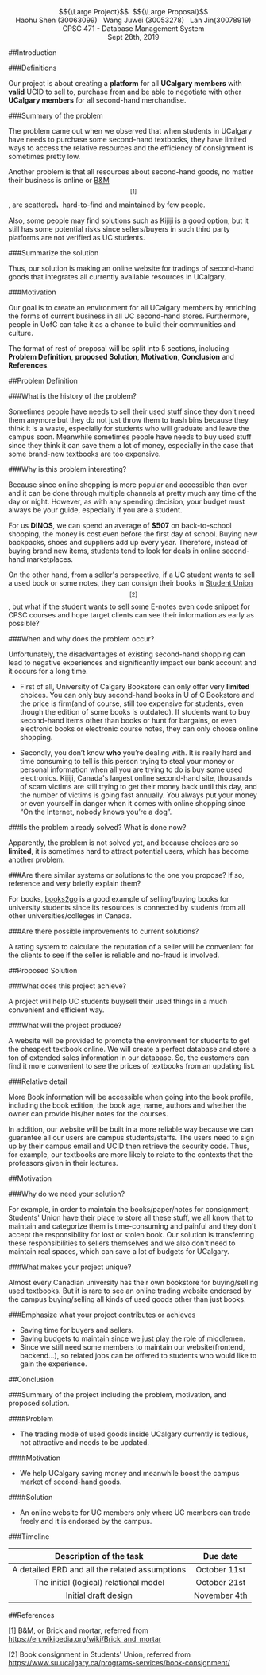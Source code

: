 <center>$${\Large Project}$$&nbsp;&nbsp;$${\Large Proposal}$$</center>

<center>Haohu Shen (30063099)&nbsp;&nbsp;&nbsp;Wang Juwei (30053278)&nbsp;&nbsp;&nbsp;Lan Jin(30078919)</center>
<center>CPSC 471 - Database Management System</center>
<center>Sept 28th, 2019</center>

##Introduction

###Definitions

Our project is about creating a **platform** for all **UCalgary members** with **valid** UCID to sell to, purchase from and be able to negotiate with other **UCalgary members** for all second-hand merchandise. 

###Summary of the problem

The problem came out when we observed that when students in UCalgary have needs to purchase some second-hand textbooks, they have limited ways to access the relative resources and the efficiency of consignment is sometimes pretty low.

Another problem is that all resources about second-hand goods, no matter their business is online or [B&M](https://en.wikipedia.org/wiki/Brick_and_mortar)$$^{[1]}$$, are scattered，hard-to-find and maintained by few people. 

Also, some people may find solutions such as [Kijiji](https://www.kijiji.ca/) is a good option, but it still has some potential risks since sellers/buyers in such third party platforms are not verified as UC students. 

###Summarize the solution

Thus, our solution is making an online website for tradings of second-hand goods that integrates all currently available resources in UCalgary.

###Motivation

Our goal is to create an environment for all UCalgary members by enriching the forms of current business in all UC second-hand stores. Furthermore, people in UofC can take it as a chance to build their communities and culture.

The format of rest of proposal will be split into 5 sections, including **Problem Definition**, **proposed Solution**, **Motivation**, **Conclusion** and **References**.

##Problem Definition

###What is the history of the problem?

Sometimes people have needs to sell their used stuff since they don't need them anymore but they do not just throw them to trash bins because they think it is a waste, especially for students who will graduate and leave the campus soon. Meanwhile sometimes people have needs to buy used stuff since they think it can save them a lot of money, especially in the case that some brand-new textbooks are too expensive.

###Why is this problem interesting?

Because since online shopping is more popular and accessible than ever and it can be done through multiple channels at pretty much any time of the day or night. However, as with any spending decision, your budget must always be your guide, especially if you are a student.

For us **DINOS**, we can spend an average of **$507** on back-to-school shopping, the money is cost even before the first day of school. Buying new backpacks, shoes and suppliers add up every year. Therefore, instead of buying brand new items, students tend to look for deals in online second-hand marketplaces.

On the other hand, from a seller's perspective, if a UC student wants to sell a used book or some notes, they can consign their books in [Student Union](https://www.su.ucalgary.ca/programs-services/book-consignment/)$$^{[2]}$$, but what if the student wants to sell some E-notes even code snippet for CPSC courses and hope target clients can see their information as early as possible?

###When and why does the problem occur?

Unfortunately, the disadvantages of existing second-hand shopping can lead to negative experiences and significantly impact our bank account and it occurs for a long time. 

*   First of all, University of Calgary Bookstore can only offer very **limited** choices.
You can only buy second-hand books in U of C Bookstore and the price is firm(and of course, still too expensive for students, even though the edition of some books is outdated). If students want to buy second-hand items other than books or hunt for bargains, or even electronic books or electronic course notes, they can only choose online shopping.

*   Secondly, you don’t know **who** you’re dealing with.
It is really hard and time consuming to tell is this person trying to steal your money or personal information when all you are trying to do is buy some used electronics.  Kijiji, Canada's largest online second-hand site, thousands of scam victims are still trying to get their money back until this day, and the number of victims is going fast annually. You always put your money or even yourself in danger when it comes with online shopping since “On the Internet, nobody knows you’re a dog”.

###Is the problem already solved? What is done now?

Apparently, the problem is not solved yet, and because choices are so **limited**, it is sometimes hard to attract potential users, which has become another problem.

###Are there similar systems or solutions to the one you propose? If so, reference and very briefly explain them?

For books, [books2go](https://www.books2go.ca) is a good example of selling/buying books for university students since its resources is connected by students from all other universities/colleges in Canada.

###Are there possible improvements to current solutions?

A rating system to calculate the reputation of a seller will be convenient for the clients to see if the seller is reliable and no-fraud is involved.


##Proposed Solution

###What does this project achieve?

A project will help UC students buy/sell their used things in a much convenient and efficient way.

###What will the project produce?

A website will be provided to promote the environment for students to get the cheapest textbook online. We will create a perfect database and store a ton of extended sales information in our database. So, the customers can find it more convenient to see the prices of textbooks from an updating list. 

###Relative detail

More Book information will be accessible when going into the book profile, including the book edition, the book age, name, authors and whether the owner can provide his/her notes for the courses. 

In addition, our website will be built in a more reliable way because we can guarantee all our users are campus students/staffs. The users need to sign up by their campus email and UCID then retrieve the security code. Thus, for example, our textbooks are more likely to relate to the contexts that the professors given in their lectures.

##Motivation

###Why do we need your solution?

For example, in order to maintain the books/paper/notes for consignment, Students' Union have their place to store all these stuff, we all know that to maintain and categorize them is time-consuming and painful and they don't accept the responsibility for lost or stolen book. Our solution is transferring these responsibilities to sellers themselves and we also don't need to maintain real spaces, which can save a lot of budgets for UCalgary.

###What makes your project unique?

Almost every Canadian university has their own bookstore for buying/selling used textbooks. But it is rare to see an online trading website endorsed by the campus buying/selling all kinds of used goods other than just books.

###Emphasize what your project contributes or achieves

*   Saving time for buyers and sellers.
*   Saving budgets to maintain since we just play the role of middlemen.
*   Since we still need some members to maintain our website(frontend, backend...), so related jobs can be offered to students who would like to gain the experience.

##Conclusion

###Summary of the project including the problem, motivation, and proposed solution.

####Problem

*   The trading mode of used goods inside UCalgary currently is tedious, not attractive and needs to be updated.

####Motivation

*   We help UCalgary saving money and meanwhile boost the campus market of second-hand goods.

####Solution

*   An online website for UC members only where UC members can trade freely and it is endorsed by the campus.

###Timeline

<left>

|     Description of the task     |      Due date      |
|:--------:|:-------------:|
| A detailed ERD and all the related assumptions |   October 11st   |
| The initial (logical) relational model | October 21st |
| Initial draft design | November 4th |

</left>

##References

[1] B&M, or Brick and mortar, referred from https://en.wikipedia.org/wiki/Brick_and_mortar

[2] Book consignment in Students' Union, referred from https://www.su.ucalgary.ca/programs-services/book-consignment/
